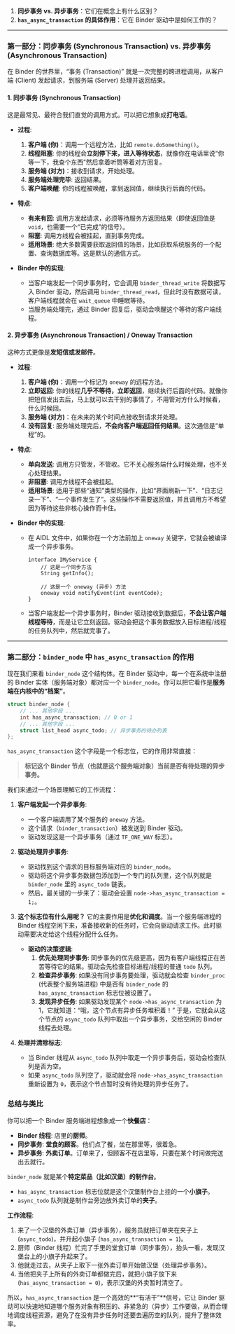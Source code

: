 1.  **同步事务 vs. 异步事务**：它们在概念上有什么区别？
2.  **`has_async_transaction` 的具体作用**：它在 Binder 驱动中是如何工作的？

---

### 第一部分：同步事务 (Synchronous Transaction) vs. 异步事务 (Asynchronous Transaction)

在 Binder 的世界里，“事务 (Transaction)” 就是一次完整的跨进程调用，从客户端 (Client) 发起请求，到服务端 (Server) 处理并返回结果。

#### 1. 同步事务 (Synchronous Transaction)

这是最常见、最符合我们直觉的调用方式。可以把它想象成**打电话**。

*   **过程**:
    1.  **客户端 (你)**：调用一个远程方法，比如 `remote.doSomething()`。
    2.  **线程阻塞**: 你的线程会**立刻停下来，进入等待状态**，就像你在电话里说“你等一下，我查个东西”然后拿着听筒等着对方回复。
    3.  **服务端 (对方)**：接收到请求，开始处理。
    4.  **服务端处理完毕**: 返回结果。
    5.  **客户端唤醒**: 你的线程被唤醒，拿到返回值，继续执行后面的代码。

*   **特点**:
    *   **有来有回**: 调用方发起请求，必须等待服务方返回结果（即使返回值是 `void`，也需要一个“已完成”的信号）。
    *   **阻塞**: 调用方线程会被挂起，直到事务完成。
    *   **适用场景**: 绝大多数需要获取返回值的场景，比如获取系统服务的一个配置、查询数据库等。这是默认的通信方式。

*   **Binder 中的实现**:
    *   当客户端发起一个同步事务时，它会调用 `binder_thread_write` 将数据写入 Binder 驱动，然后调用 `binder_thread_read`，但此时没有数据可读，客户端线程就会在 `wait_queue` 中睡眠等待。
    *   当服务端处理完，通过 Binder 回复后，驱动会唤醒这个等待的客户端线程。

#### 2. 异步事务 (Asynchronous Transaction) / Oneway Transaction

这种方式更像是**发短信或发邮件**。

*   **过程**:
    1.  **客户端 (你)**：调用一个标记为 `oneway` 的远程方法。
    2.  **立即返回**: 你的线程**几乎不等待，立即返回**，继续执行后面的代码。就像你把短信发出去后，马上就可以去干别的事情了，不用管对方什么时候看，什么时候回。
    3.  **服务端 (对方)**：在未来的某个时间点接收到请求并处理。
    4.  **没有回复**: 服务端处理完后，**不会向客户端返回任何结果**。这次通信是“单程”的。

*   **特点**:
    *   **单向发送**: 调用方只管发，不管收。它不关心服务端什么时候处理，也不关心处理结果。
    *   **非阻塞**: 调用方线程不会被挂起。
    *   **适用场景**: 适用于那些“通知”类型的操作，比如“界面刷新一下”、“日志记录一下”、“一个事件发生了”。这些操作不需要返回值，并且调用方不希望因为等待这些非核心操作而卡住。

*   **Binder 中的实现**:
    *   在 AIDL 文件中，如果你在一个方法前加上 `oneway` 关键字，它就会被编译成一个异步事务。
        ```aidl
        interface IMyService {
            // 这是一个同步方法
            String getInfo();

            // 这是一个 oneway (异步) 方法
            oneway void notifyEvent(int eventCode);
        }
        ```
    *   当客户端发起一个异步事务时，Binder 驱动接收到数据后，**不会让客户端线程等待**，而是让它立刻返回。驱动会把这个事务数据放入目标进程/线程的任务队列中，然后就完事了。

---

### 第二部分：`binder_node` 中 `has_async_transaction` 的作用

现在我们来看 `binder_node` 这个结构体。在 Binder 驱动中，每一个在系统中注册的 Binder 实体（服务端对象）都对应一个 `binder_node`。你可以把它看作是**服务端在内核中的“档案”**。

```c
struct binder_node {
    // ... 其他字段 ...
    int has_async_transaction; // 0 or 1
    // ... 其他字段 ...
    struct list_head async_todo; // 异步事务的待办列表
};
```

`has_async_transaction` 这个字段是一个标志位，它的作用非常直接：

> **标记这个 Binder 节点（也就是这个服务端对象）当前是否有待处理的异步事务。**

我们来通过一个场景理解它的工作流程：

1.  **客户端发起一个异步事务**:
    *   一个客户端调用了某个服务的 `oneway` 方法。
    *   这个请求（`binder_transaction`）被发送到 Binder 驱动。
    *   驱动发现这是一个异步事务（通过 `TF_ONE_WAY` 标志）。

2.  **驱动处理异步事务**:
    *   驱动找到这个请求的目标服务端对应的 `binder_node`。
    *   驱动将这个异步事务数据包添加到一个专门的队列里，这个队列就是 `binder_node` 里的 `async_todo` 链表。
    *   然后，最关键的一步来了：驱动会设置 `node->has_async_transaction = 1;`。

3.  **这个标志位有什么用呢？**
    它的主要作用是**优化和调度**。当一个服务端进程的 Binder 线程空闲下来，准备接收新的任务时，它会向驱动请求工作。此时驱动需要决定给这个线程分配什么任务。

    *   **驱动的决策逻辑**:
        1.  **优先处理同步事务**: 同步事务的优先级更高，因为有客户端线程正在苦苦等待它的结果。驱动会先检查目标进程/线程的普通 `todo` 队列。
        2.  **检查异步事务**: 如果没有同步事务要处理，驱动就会检查 `binder_proc` (代表整个服务端进程) 中是否有 `binder_node` 的 `has_async_transaction` 标志位被设置了。
        3.  **发现异步任务**: 如果驱动发现某个 `node->has_async_transaction` 为 1，它就知道：“哦，这个节点有异步任务堆积着！” 于是，它就会从这个节点的 `async_todo` 队列中取出一个异步事务，交给空闲的 Binder 线程去处理。

4.  **处理并清除标志**:
    *   当 Binder 线程从 `async_todo` 队列中取走一个异步事务后，驱动会检查队列是否为空。
    *   如果 `async_todo` 队列空了，驱动就会将 `node->has_async_transaction` 重新设置为 `0`，表示这个节点暂时没有待处理的异步任务了。

### 总结与类比

你可以把一个 Binder 服务端进程想象成一个**快餐店**：

*   **Binder 线程**: 店里的**厨师**。
*   **同步事务**: **堂食的顾客**。他们点了餐，坐在那里等，很着急。
*   **异步事务**: **外卖订单**。订单来了，但顾客不在店里等，只要在某个时间做完送出去就行。

`binder_node` 就是某个**特定菜品（比如汉堡）的制作台**。

*   `has_async_transaction` 标志位就是这个汉堡制作台上挂的一个**小旗子**。
*   `async_todo` 队列就是制作台旁边放外卖订单的**夹子**。

**工作流程**:
1.  来了一个汉堡的外卖订单（异步事务），服务员就把订单夹在夹子上 (`async_todo`)，并升起小旗子 (`has_async_transaction = 1`)。
2.  厨师（Binder 线程）忙完了手里的堂食订单（同步事务），抬头一看，发现汉堡台上的小旗子升起来了。
3.  他就走过去，从夹子上取下一张外卖订单开始做汉堡（处理异步事务）。
4.  当他把夹子上所有的外卖订单都做完后，就把小旗子放下来 (`has_async_transaction = 0`)，表示汉堡的外卖暂时清空了。

所以，`has_async_transaction` 是一个高效的**“有活干”**信号，它让 Binder 驱动可以快速地知道哪个服务对象有积压的、非紧急的（异步）工作要做，从而合理地调度线程资源，避免了在没有异步任务时还要去遍历空的队列，提升了整体效率。
